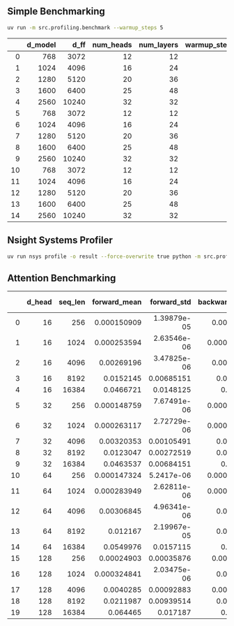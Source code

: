## Simple Benchmarking

```bash
uv run -m src.profiling.benchmark --warmup_steps 5
```

|    |   d_model |   d_ff |   num_heads |   num_layers |   warmup_steps |   benchmark_steps |   mean_time_forward |   std_time_forward |   mean_time_backward |   std_time_backward |
|---:|----------:|-------:|------------:|-------------:|---------------:|------------------:|--------------------:|-------------------:|---------------------:|--------------------:|
|  0 |       768 |   3072 |          12 |           12 |              5 |                10 |           0.0110926 |        0.00144936  |            0.0237466 |         0.0246742   |
|  1 |      1024 |   4096 |          16 |           24 |              5 |                10 |           0.030557  |        0.0172333   |            0.0365372 |         0.000991252 |
|  2 |      1280 |   5120 |          20 |           36 |              5 |                10 |           0.0470031 |        0.00416827  |            0.0911177 |         0.0285251   |
|  3 |      1600 |   6400 |          25 |           48 |              5 |                10 |           0.0770837 |        0.000741432 |            0.146888  |         0.00055198  |
|  4 |      2560 |  10240 |          32 |           32 |              5 |                10 |           0.0940117 |        0.000374099 |            0.213428  |         0.000346275 |
|  5 |       768 |   3072 |          12 |           12 |              0 |                10 |           0.0683708 |        0.171854    |            0.025049  |         0.0290173   |
|  6 |      1024 |   4096 |          16 |           24 |              0 |                10 |           0.0425699 |        0.0486649   |            0.036466  |         0.000734291 |
|  7 |      1280 |   5120 |          20 |           36 |              0 |                10 |           0.0460283 |        0.00135309  |            0.0807268 |         0.000305661 |
|  8 |      1600 |   6400 |          25 |           48 |              0 |                10 |           0.0782877 |        0.00323167  |            0.158516  |         0.0279449   |
|  9 |      2560 |  10240 |          32 |           32 |              0 |                10 |           0.0940631 |        0.000444747 |            0.231932  |         0.0560847   |
| 10 |       768 |   3072 |          12 |           12 |              1 |                10 |           0.0110475 |        0.00142442  |            0.0231272 |         0.0233507   |
| 11 |      1024 |   4096 |          16 |           24 |              1 |                10 |           0.0252342 |        0.00329229  |            0.0362106 |         0.000246615 |
| 12 |      1280 |   5120 |          20 |           36 |              1 |                10 |           0.0459393 |        0.00103583  |            0.100875  |         0.0598615   |
| 13 |      1600 |   6400 |          25 |           48 |              1 |                10 |           0.0773202 |        0.000428324 |            0.15631   |         0.0276363   |
| 14 |      2560 |  10240 |          32 |           32 |              1 |                10 |           0.0941961 |        0.000476703 |            0.216184  |         0.00771894  |


## Nsight Systems Profiler

```bash
uv run nsys profile -o result --force-overwrite true python -m src.profiling.benchmark
```

## Attention Benchmarking

|    |   d_head |   seq_len |   forward_mean |   forward_std |   backward_mean |   backward_std |   max_memory (MiB) |
|---:|---------:|----------:|---------------:|--------------:|----------------:|---------------:|-------------------:|
|  0 |       16 |       256 |    0.000150909 |   1.39879e-05 |     0.00198871  |    0.0125478   |            44.8438 |
|  1 |       16 |      1024 |    0.000253594 |   2.63546e-06 |     0.000894634 |    0.000103788 |           268.454  |
|  2 |       16 |      4096 |    0.00269196  |   3.47825e-06 |     0.00741294  |    6.01559e-05 |          3294.56   |
|  3 |       16 |      8192 |    0.0152145   |   0.00685151  |     0.0360429   |    0.0519943   |         14129.3    |
|  4 |       16 |     16384 |    0.0466721   |   0.0148125   |     0.129156    |    0.0497277   |         56258.5    |
|  5 |       32 |       256 |    0.000148759 |   7.67491e-06 |     0.000669453 |    0.000172003 |         24958.5    |
|  6 |       32 |      1024 |    0.000263117 |   2.72729e-06 |     0.000895173 |    9.4947e-05  |           271.704  |
|  7 |       32 |      4096 |    0.00320353  |   0.00105491  |     0.0084485   |    0.00187631  |          3307.56   |
|  8 |       32 |      8192 |    0.0123047   |   0.00272519  |     0.0332919   |    0.0116683   |         14161.3    |
|  9 |       32 |     16384 |    0.0463537   |   0.00684151  |     0.126917    |    0.043195    |         56322.5    |
| 10 |       64 |       256 |    0.000147324 |   5.2417e-06  |     0.000688789 |    0.000175775 |         25007.7    |
| 11 |       64 |      1024 |    0.000283949 |   2.62811e-06 |     0.000916825 |    0.000102215 |           278.204  |
| 12 |       64 |      4096 |    0.00306845  |   4.96341e-06 |     0.0124821   |    0.0047594   |          3333.56   |
| 13 |       64 |      8192 |    0.012167    |   2.19967e-05 |     0.0340277   |    0.00432556  |         14225.3    |
| 14 |       64 |     16384 |    0.0549976   |   0.0157115   |     0.137576    |    0.0343985   |         56450.5    |
| 15 |      128 |       256 |    0.00024903  |   0.00035876  |     0.00083551  |    0.000743987 |         25106.2    |
| 16 |      128 |      1024 |    0.000324841 |   2.03475e-06 |     0.0010666   |    0.000331804 |           291.204  |
| 17 |      128 |      4096 |    0.0040285   |   0.00092883  |     0.00927519  |    3.64413e-05 |          3385.56   |
| 18 |      128 |      8192 |    0.0211987   |   0.00939514  |     0.0370378   |    0.00355447  |         14353.3    |
| 19 |      128 |     16384 |    0.064465    |   0.017187    |     0.156941    |    0.0365732   |         56706.5    |